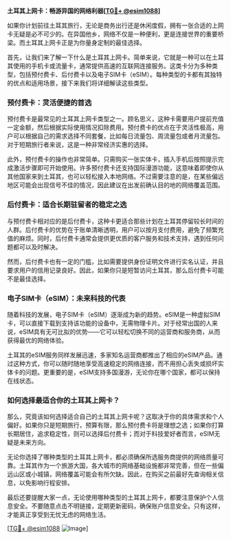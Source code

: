 **土耳其上网卡：畅游异国的网络利器[[TG💪+ @esim1088](https://t.me/s/esim1088)]**

如果你计划前往土耳其旅行，无论是商务出行还是休闲度假，拥有一张合适的上网卡无疑是必不可少的。在异国他乡，网络不仅是一种便利，更是连接世界的重要桥梁。而土耳其上网卡正是为你量身定制的最佳选择。

首先，让我们来了解一下什么是土耳其上网卡。简单来说，它就是一种可以在土耳其使用的手机卡或流量卡，通常提供高速的互联网连接服务。这类卡分为多种类型，包括预付费卡、后付费卡以及电子SIM卡（eSIM）。每种类型的卡都有其独特的优点和适用场景，接下来我们将详细解读这些类型。

### **预付费卡：灵活便捷的首选**

预付费卡是最常见的土耳其上网卡类型之一。顾名思义，这种卡需要用户提前充值一定金额，然后根据实际使用情况扣除费用。预付费卡的优点在于灵活性极高，用户可以根据自己的需求选择不同套餐，比如每日流量包、周流量包或者月流量包。对于短期旅行者来说，这是一种非常经济实惠的选择。

此外，预付费卡的操作也非常简单。只需购买一张实体卡，插入手机后按照提示完成激活步骤即可开始使用。许多预付费卡还支持国际漫游功能，这意味着即使你从其他国家来到土耳其，也可以轻松接入本地网络。不过需要注意的是，在某些偏远地区可能会出现信号不佳的情况，因此建议在出发前确认目的地的网络覆盖范围。

### **后付费卡：适合长期驻留者的稳定之选**

与预付费卡相对应的是后付费卡，这种卡更适合那些计划在土耳其停留较长时间的人群。后付费卡的优势在于账单清晰透明，用户可以按月支付费用，避免了频繁充值的麻烦。同时，后付费卡通常会提供更优质的客户服务和技术支持，遇到任何问题都可以及时解决。

然而，后付费卡也有一定的门槛，比如需要提供身份证明文件进行实名认证，并且要求用户的信用记录良好。因此，如果你只是短暂访问土耳其，那么后付费卡可能不是最佳选择。

### **电子SIM卡（eSIM）：未来科技的代表**

随着科技的发展，电子SIM卡（eSIM）逐渐成为新的趋势。eSIM是一种虚拟SIM卡，可以直接下载到支持该功能的设备中，无需物理卡片。对于经常出国的人来说，eSIM具有无可比拟的优势——它可以轻松切换不同的运营商和服务商，从而获得最优的网络体验。

土耳其的eSIM服务同样发展迅速，多家知名运营商都推出了相应的eSIM产品。通过这种方式，你可以随时随地享受高速稳定的网络连接，而不用担心丢失或损坏实体卡的问题。更重要的是，eSIM支持多国漫游，无论你在哪个国家，都可以保持在线状态。

### **如何选择最适合你的土耳其上网卡？**

那么，究竟该如何选择适合自己的土耳其上网卡呢？这取决于你的具体需求和个人偏好。如果你只是短期旅行，预算有限，那么预付费卡将是理想之选；如果你打算长期居住，追求稳定性，则可以选择后付费卡；而对于科技爱好者而言，eSIM无疑是未来方向。

无论你选择了哪种类型的土耳其上网卡，都必须确保所选服务商提供的网络质量可靠。土耳其作为一个旅游大国，各大城市的网络基础设施都非常完善，但在一些偏远山区或小城镇，网络覆盖可能会有所欠缺。因此，在购买之前最好先查询相关信息，以免影响行程安排。

最后还要提醒大家一点，无论使用哪种类型的土耳其上网卡，都要注意保护个人信息安全。不要随意点击不明链接，定期更新密码，确保账户信息安全。只有这样，才能真正享受到无忧无虑的网络生活。

[[TG💪+ @esim1088](https://t.me/s/esim1088) ![Image](https://i.postimg.cc/4NQfJmqS/Snipaste-2025-05-13-00-14-12.png)]